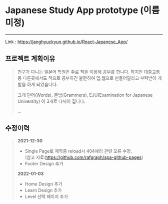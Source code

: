 # Japanese Study App prototype (이름 미정)

------------

Link : https://janghyuckyun.github.io/React-Japanese_App/

## 프로젝트 계획이유

> 친구가 다니는 일본어 학원은 주로 책을 이용해 공부를 합니다. 하지만 대중교통 등 다른곳에서도 책으로 공부하긴 불편하여
> 앱,웹으로 만들어달라고 부탁받아 개발을 하게 되었습니다.
> 
> 크게 단어(Words), 문법(Grammers), EJU(Examination for Japanese University) 이 3개로 나뉘어 집니다.
> 
> ...

## 수정이력
> **2021-12-30**
> - Single Page로 제작중 reload시 404에러 관련 오류 수정. <br />(참고 자료:https://github.com/rafgraph/spa-github-pages) <br />
> - Footer Design 추가 <br />
> 
> **2022-01-03**
> - Home Design 추가
> - Learn Design 추가
> - Level 선택 페이지 추가
